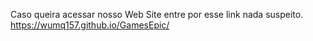 Caso queira acessar nosso Web Site entre por esse link nada suspeito.
https://wumq157.github.io/GamesEpic/
